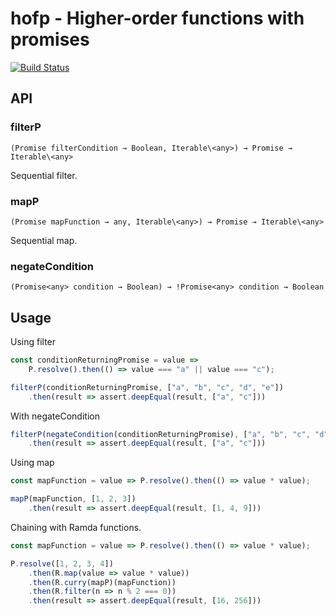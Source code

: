 # hofp - Higher-order functions with promises

[![Build Status](https://travis-ci.org/kozakvoj/hofp.svg?branch=master)](https://travis-ci.org/kozakvoj/hofp)


## API
### filterP
`(Promise filterCondition → Boolean, Iterable\<any>) → Promise → Iterable\<any>`

Sequential filter.

### mapP
`(Promise mapFunction → any, Iterable\<any>) → Promise → Iterable\<any>`

Sequential map.

### negateCondition
`(Promise<any> condition → Boolean) → !Promise<any> condition → Boolean`

## Usage

Using filter

```javascript
const conditionReturningPromise = value =>
    P.resolve().then(() => value === "a" || value === "c");

filterP(conditionReturningPromise, ["a", "b", "c", "d", "e"])
    .then(result => assert.deepEqual(result, ["a", "c"]))
```

With negateCondition

```javascript
filterP(negateCondition(conditionReturningPromise), ["a", "b", "c", "d", "e"])
    .then(result => assert.deepEqual(result, ["a", "c"]))
```

Using map

```javascript
const mapFunction = value => P.resolve().then(() => value * value);

mapP(mapFunction, [1, 2, 3])
    .then(result => assert.deepEqual(result, [1, 4, 9]))
```

Chaining with Ramda functions.
```javascript
const mapFunction = value => P.resolve().then(() => value * value);

P.resolve([1, 2, 3, 4])
    .then(R.map(value => value * value))
    .then(R.curry(mapP)(mapFunction))
    .then(R.filter(n => n % 2 === 0))
    .then(result => assert.deepEqual(result, [16, 256]))
```